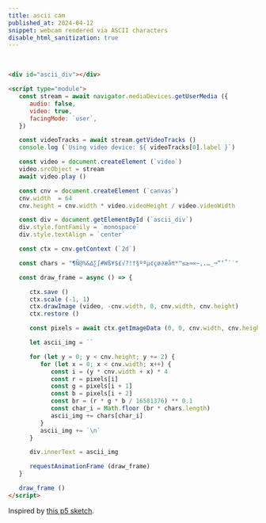 ```yaml
---
title: ascii cam
published_at: 2024-04-12
snippet: webcam rendered via ASCII characters
disable_html_sanitization: true
---
```


<div id="ascii_div"></div>

<script type="module">
   const stream = await navigator.mediaDevices.getUserMedia ({ 
      audio: false,
      video: true,
      facingMode: `user`,
   })

   const videoTracks = await stream.getVideoTracks ()
   console.log (`Using video device: ${ videoTracks[0].label }`)

   const video = document.createElement (`video`)
   video.srcObject = stream
   await video.play ()

   const cnv = document.createElement (`canvas`)
   cnv.width  = 64
   cnv.height = cnv.width * video.videoHeight / video.videoWidth

   const div = document.getElementById (`ascii_div`)
   div.style.fontFamily = `monospace`
   div.style.textAlign = `center`

   const ctx = cnv.getContext (`2d`)

   const chars = "¶Ñ@%&∆∑∫#Wß¥$£√?!†§ºªµ¢çø∂æåπ*™≤≥≈∞~,.…_¬“‘˚`˙"

   const draw_frame = async () => {

      ctx.save ()
      ctx.scale (-1, 1)
      ctx.drawImage (video, -cnv.width, 0, cnv.width, cnv.height)
      ctx.restore ()

      const pixels = await ctx.getImageData (0, 0, cnv.width, cnv.height).data

      let ascii_img = ``

      for (let y = 0; y < cnv.height; y += 2) {
         for (let x = 0; x < cnv.width; x++) {
            const i = (y * cnv.width + x) * 4
            const r = pixels[i]
            const g = pixels[i + 1]
            const b = pixels[i + 2]
            const br = (r * g * b / 16581376) ** 0.1
            const char_i = Math.floor (br * chars.length)
            ascii_img += chars[char_i]
         }
         ascii_img += `\n`
      }

      div.innerText = ascii_img

      requestAnimationFrame (draw_frame)
   }

   draw_frame ()
</script>


<br>

```html
<div id="ascii_div"></div>

<script type="module">
   const stream = await navigator.mediaDevices.getUserMedia ({ 
      audio: false,
      video: true,
      facingMode: `user`,
   })

   const videoTracks = await stream.getVideoTracks ()
   console.log (`Using video device: ${ videoTracks[0].label }`)

   const video = document.createElement (`video`)
   video.srcObject = stream
   await video.play ()

   const cnv = document.createElement (`canvas`)
   cnv.width  = 64
   cnv.height = cnv.width * video.videoHeight / video.videoWidth

   const div = document.getElementById (`ascii_div`)
   div.style.fontFamily = `monospace`
   div.style.textAlign = `center`

   const ctx = cnv.getContext (`2d`)

   const chars = "¶Ñ@%&∆∑∫#Wß¥$£√?!†§ºªµ¢çø∂æåπ*™≤≥≈∞~,.…_¬“‘˚`˙"

   const draw_frame = async () => {

      ctx.save ()
      ctx.scale (-1, 1)
      ctx.drawImage (video, -cnv.width, 0, cnv.width, cnv.height)
      ctx.restore ()

      const pixels = await ctx.getImageData (0, 0, cnv.width, cnv.height).data

      let ascii_img = ``

      for (let y = 0; y < cnv.height; y += 2) {
         for (let x = 0; x < cnv.width; x++) {
            const i = (y * cnv.width + x) * 4
            const r = pixels[i]
            const g = pixels[i + 1]
            const b = pixels[i + 2]
            const br = (r * g * b / 16581376) ** 0.1
            const char_i = Math.floor (br * chars.length)
            ascii_img += chars[char_i]
         }
         ascii_img += `\n`
      }

      div.innerText = ascii_img

      requestAnimationFrame (draw_frame)
   }

   draw_frame ()
</script>
```

Inspired by [this p5 sketch](https://editor.p5js.org/codingtrain/sketches/KTVfEcpWx).

